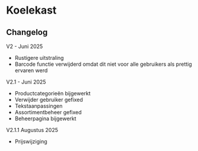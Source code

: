 # Koelekast

## Changelog
V2 - Juni 2025
- Rustigere uitstraling
- Barcode functie verwijderd omdat dit niet voor alle gebruikers als prettig ervaren werd

V2.1 - Juni 2025
- Productcategorieën bijgewerkt
- Verwijder gebruiker gefixed
- Tekstaanpassingen
- Assortimentbeheer gefixed
- Beheerpagina bijgewerkt

V2.1.1 Augustus 2025
- Prijswijziging